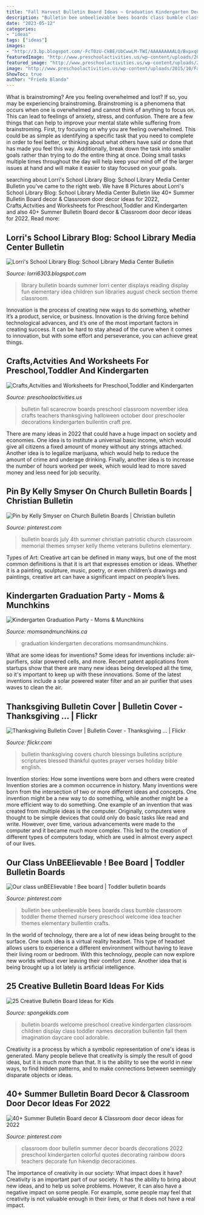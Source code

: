```yaml
---
title: "Fall Harvest Bulletin Board Ideas ~ Graduation Kindergarten Decorations Momsandmunchkins"
description: "Bulletin bee unbeelievable bees boards class bumble classroom toddler theme themed nursery preschool welcome idea teacher themes elementary bullentin crafts"
date: "2023-05-12"
categories:
- "ideas"
tags: ["ideas"]
images:
- "http://3.bp.blogspot.com/-FcT0zU-CkBE/UbCwwLM-TWI/AAAAAAAAALQ/BxpxqLv5bHA/s1600/AllPicutresFrom+Camera4-2013+001+(321).JPG"
featuredImage: "http://www.preschoolactivities.us/wp-content/uploads/2015/10/Fall-Bulletin-Board.jpg"
featured_image: "http://www.preschoolactivities.us/wp-content/uploads/2015/10/Fall-Bulletin-Board.jpg"
image: "http://www.preschoolactivities.us/wp-content/uploads/2015/10/Fall-Bulletin-Board.jpg"
ShowToc: true
author: "Frieda Blanda"
---
```



What is brainstroming?
Are you feeling overwhelmed and lost? If so, you may be experiencing brainstroming. Brainstroming is a phenomena that occurs when one is overwhelmed and cannot think of anything to focus on. This can lead to feelings of anxiety, stress, and confusion. There are a few things that can help to improve your mental state while suffering from brainstroming. First, try focusing on why you are feeling overwhelmed. This could be as simple as identifying a specific task that you need to complete in order to feel better, or thinking about what others have said or done that has made you feel this way. Additionally, break down the task into smaller goals rather than trying to do the entire thing at once. Doing small tasks multiple times throughout the day will help keep your mind off of the larger issues at hand and will make it easier to stay focused on your goals.

	

		
searching about Lorri&#039;s School Library Blog: School Library Media Center Bulletin you've came to the right web. We have 8 Pictures about Lorri&#039;s School Library Blog: School Library Media Center Bulletin like 40+ Summer Bulletin Board decor &amp; Classroom door decor ideas for 2022, Crafts,Actvities and Worksheets for Preschool,Toddler and Kindergarten and also 40+ Summer Bulletin Board decor &amp; Classroom door decor ideas for 2022. Read more:
		
    
## Lorri&#039;s School Library Blog: School Library Media Center Bulletin

<img loading=lazy src="http://3.bp.blogspot.com/-FcT0zU-CkBE/UbCwwLM-TWI/AAAAAAAAALQ/BxpxqLv5bHA/s1600/AllPicutresFrom+Camera4-2013+001+(321).JPG" onerror="this.onerror=null;this.src='https://tse2.mm.bing.net/th?id=OIP.sGeLeXnCBDNNkeZn_-bhxQHaJ4&amp;pid=15.1';" alt="Lorri&#039;s School Library Blog: School Library Media Center Bulletin">

_Source: lorri6303.blogspot.com_

>library bulletin boards summer lorri center displays reading display fun elementary idea children sun libraries august check section theme classroom. 

	

Innovation is the process of creating new ways to do something, whether it’s a product, service, or business. Innovation is the driving force behind technological advances, and it’s one of the most important factors in creating success. It can be hard to stay ahead of the curve when it comes to innovation, but with some effort and perseverance, you can achieve great things.

    
## Crafts,Actvities And Worksheets For Preschool,Toddler And Kindergarten

<img loading=lazy src="http://www.preschoolactivities.us/wp-content/uploads/2015/10/Fall-Bulletin-Board.jpg" onerror="this.onerror=null;this.src='https://tse2.mm.bing.net/th?id=OIP.HB97DKZUsqyTypFTG4yMegHaLG&amp;pid=15.1';" alt="Crafts,Actvities and Worksheets for Preschool,Toddler and Kindergarten">

_Source: preschoolactivities.us_

>bulletin fall scarecrow boards preschool classroom november idea crafts teachers thanksgiving halloween october door preschooler decorations kindergarten bullentin craft pre. 

	

There are many ideas in 2022 that could have a huge impact on society and economies. One idea is to institute a universal basic income, which would give all citizens a fixed amount of money without any strings attached. Another idea is to legalize marijuana, which would help to reduce the amount of crime and underage drinking. Finally, another idea is to increase the number of hours worked per week, which would lead to more saved money and less need for job security.

    
## Pin By Kelly Smyser On Church Bulletin Boards | Christian Bulletin

<img loading=lazy src="https://i.pinimg.com/736x/43/0b/30/430b30589cad36cd8af1da40ab651ea7.jpg" onerror="this.onerror=null;this.src='https://tse3.mm.bing.net/th?id=OIP.WEFrS3weKkxw3vUQVD3ukwHaJ3&amp;pid=15.1';" alt="Pin by Kelly Smyser on Church Bulletin Boards | Christian bulletin">

_Source: pinterest.com_

>bulletin boards july 4th summer christian patriotic church classroom memorial themes smyser kelly theme veterans bulletins elementary. 

	

Types of Art:
Creative art can be defined in many ways, but one of the most common definitions is that it is art that expresses emotion or ideas. Whether it is a painting, sculpture, music, poetry, or even children’s drawings and paintings, creative art can have a significant impact on people’s lives.

    
## Kindergarten Graduation Party - Moms &amp; Munchkins

<img loading=lazy src="https://www.momsandmunchkins.ca/wp-content/uploads/2013/05/grad1.jpg" onerror="this.onerror=null;this.src='https://tse3.mm.bing.net/th?id=OIP.14BqH2-Je4GjngC6DtsiaQHaFj&amp;pid=15.1';" alt="Kindergarten Graduation Party - Moms &amp; Munchkins">

_Source: momsandmunchkins.ca_

>graduation kindergarten decorations momsandmunchkins. 

	

What are some ideas for inventions?
Some ideas for inventions include: air-purifiers, solar powered cells, and more. Recent patent applications from startups show that there are many new ideas being developed all the time, so it's important to keep up with these innovations. Some of the latest inventions include a solar powered water filter and an air purifier that uses waves to clean the air.

    
## Thanksgiving Bulletin Cover | Bulletin Cover - Thanksgiving … | Flickr

<img loading=lazy src="https://c2.staticflickr.com/4/3448/3966621253_d631efaa12_b.jpg" onerror="this.onerror=null;this.src='https://tse4.mm.bing.net/th?id=OIP.KSQQQdbug9VSO2e3-SLNuQHaLc&amp;pid=15.1';" alt="Thanksgiving Bulletin Cover | Bulletin Cover - Thanksgiving … | Flickr">

_Source: flickr.com_

>bulletin thanksgiving covers church blessings bulletins scripture scriptures blessed thankful quotes prayer verses holiday bible english. 

	

Invention stories: How some inventions were born and others were created
Invention stories are a common occurrence in history. Many inventions were born from the intersection of two or more different ideas and concepts. One invention might be a new way to do something, while another might be a more efficient way to do something. 
One example of an invention that was created from multiple ideas is the computer. Originally, computers were thought to be simple devices that could only do basic tasks like read and write. However, over time, various advancements were made to the computer and it became much more complex. This led to the creation of different types of computers today, which are used in almost every aspect of our lives.

    
## Our Class UnBEElievable ! Bee Board | Toddler Bulletin Boards

<img loading=lazy src="https://i.pinimg.com/736x/e1/61/f2/e161f290750677278f36d60e626dbe35--bee-bulletin-boards-bumble-bees.jpg" onerror="this.onerror=null;this.src='https://tse4.mm.bing.net/th?id=OIP.RrjBVFgdHpcdg7EWZFoWiQHaJ6&amp;pid=15.1';" alt="Our class unBEElievable ! Bee board | Toddler bulletin boards">

_Source: pinterest.com_

>bulletin bee unbeelievable bees boards class bumble classroom toddler theme themed nursery preschool welcome idea teacher themes elementary bullentin crafts. 

	

In the world of technology, there are a lot of new ideas being brought to the surface. One such idea is a virtual reality headset. This type of headset allows users to experience a different environment without having to leave their living room or bedroom. With this technology, people can now explore new worlds without ever leaving their comfort zone. Another idea that is being brought up a lot lately is artificial intelligence.

    
## 25 Creative Bulletin Board Ideas For Kids

<img loading=lazy src="http://spongekids.com/wp-content/uploads/2014/06/bulletin-board-ideas/19-welcome-back-bulletin-boards-for-preschool.jpg" onerror="this.onerror=null;this.src='https://tse3.mm.bing.net/th?id=OIP.zz68qv4OYlO-RZ1LXRrxFAHaFj&amp;pid=15.1';" alt="25 Creative Bulletin Board Ideas for Kids">

_Source: spongekids.com_

>bulletin boards welcome preschool creative kindergarten classroom children display class toddler names decoration bullentin fall them imagination daycare cool adorable. 

	

Creativity is a process by which a symbolic representation of one's ideas is generated. Many people believe that creativity is simply the result of good ideas, but it is much more than that. It is the ability to see the world in new ways, to find hidden patterns, and to make connections between seemingly disparate objects or ideas.

    
## 40+ Summer Bulletin Board Decor &amp; Classroom Door Decor Ideas For 2022

<img loading=lazy src="https://i.pinimg.com/736x/61/8e/89/618e8915fefe01c86331c04f33c4cc4a.jpg" onerror="this.onerror=null;this.src='https://tse3.mm.bing.net/th?id=OIP.OKh45RaisSfXOxjAYnU98AHaNK&amp;pid=15.1';" alt="40+ Summer Bulletin Board decor &amp; Classroom door decor ideas for 2022">

_Source: pinterest.com_

>classroom door bulletin summer decor boards decorations 2022 preschool kindergarten colorful quotes decorating rainbow doors teachers decorate fun hikendip decoraciones. 

	

The importance of creativity in our society: What impact does it have?
Creativity is an important part of our society. It has the ability to bring about new ideas, and to help us solve problems. However, it can also have a negative impact on some people. For example, some people may feel that creativity is not valuable enough in their lives, or that it does not have a real impact.

